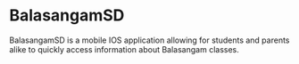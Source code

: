 # BalasangamSD

BalasangamSD is a mobile IOS application allowing for students and parents alike to quickly access information about Balasangam classes. 
